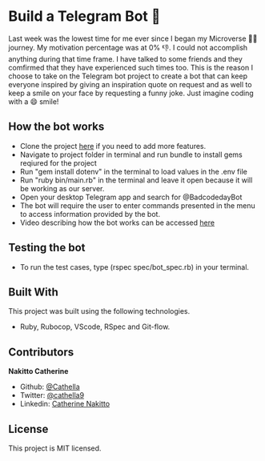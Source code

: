 # Build a Telegram Bot 🤖

Last week was the lowest time for me ever since I began my Microverse 🚶‍♀ journey. My motivation percentage was at 0% 👎. I could not accomplish anything during that time frame. I have talked to some friends and they comfirmed that they have experienced such times too. This is the reason I choose to take on the Telegram bot project to create a bot that can keep everyone inspired by giving an inspiration quote on request and as well to keep a smile on your face by requesting a funny joke. Just imagine coding with a 😄 smile!

## How the bot works
- Clone the project [here](https://github.com/Cathella/Build_a_Bot/tree/display_menu) if you need to add more features.
- Navigate to project folder in terminal and run bundle to install gems reqiured for the project
- Run "gem install dotenv" in the terminal to load values in the .env file
- Run "ruby bin/main.rb" in the terminal and leave it open because it will be working as our server.
- Open your desktop Telegram app and search for @BadcodedayBot
- The bot will require the user to enter commands presented in the menu to access information provided by the bot.
- Video describing how the bot works can be accessed [here](https://drive.google.com/file/d/1SWMNE1QC9Jm61J0qjmuKD9hFyjUfOh68/view?usp=sharing)

## Testing the bot
- To run the test cases, type (rspec spec/bot_spec.rb) in your terminal.

## Built With
This project was built using the following technologies.
- Ruby, Rubocop, VScode, RSpec and Git-flow.

## Contributors
**Nakitto Catherine**
- Github: [@Cathella](https://github.com/Cathella)
- Twitter: [@cathella9](https://twitter.com/cathella9)
- Linkedin: [Catherine Nakitto](https://www.linkedin.com/in/catherine-nakitto-51ba2a40/)

## License
This project is MIT licensed.
